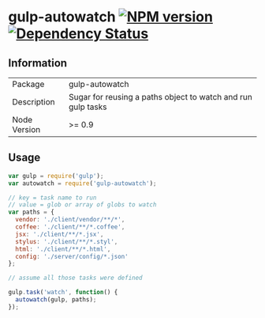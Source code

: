 # gulp-autowatch [![NPM version][npm-image]][npm-url] [![Dependency Status][david-image]][david-url]


## Information

<table>
<tr> 
<td>Package</td><td>gulp-autowatch</td>
</tr>
<tr>
<td>Description</td>
<td>Sugar for reusing a paths object to watch and run gulp tasks</td>
</tr>
<tr>
<td>Node Version</td>
<td>>= 0.9</td>
</tr>
</table>

## Usage

```javascript
var gulp = require('gulp');
var autowatch = require('gulp-autowatch');

// key = task name to run
// value = glob or array of globs to watch
var paths = {
  vendor: './client/vendor/**/*',
  coffee: './client/**/*.coffee',
  jsx: './client/**/*.jsx',
  stylus: './client/**/*.styl',
  html: './client/**/*.html',
  config: './server/config/*.json'
};

// assume all those tasks were defined

gulp.task('watch', function() {
  autowatch(gulp, paths);
});

```

[npm-url]: https://npmjs.org/package/gulp-autowatch
[npm-image]: https://badge.fury.io/js/gulp-autowatch.png

[depstat-url]: https://david-dm.org/wearefractal/gulp-autowatch
[depstat-image]: https://david-dm.org/wearefractal/gulp-autowatch.png

[david-url]: https://david-dm.org/wearefractal/gulp-autowatch
[david-image]: https://david-dm.org/wearefractal/gulp-autowatch.png?theme=shields.io
